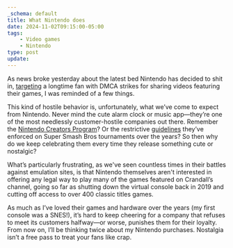 ```yaml
---
_schema: default
title: What Nintendo does
date: 2024-11-02T09:15:00-05:00
tags:
    - Video games
    - Nintendo
type: post
update:
---
```

As news broke yesterday about the latest bed Nintendo has decided to shit in, [targeting](https://www.theverge.com/games/24272743/nintendo-retro-game-corps-russ-crandall-profile-youtube-emulation-dmca-takedown-copyright-strike) a longtime fan with DMCA strikes for sharing videos featuring their games, I was reminded of a few things.

This kind of hostile behavior is, unfortunately, what we’ve come to expect from Nintendo. Never mind the cute alarm clock or music app—they’re one of the most needlessly customer-hostile companies out there. Remember the [Nintendo Creators Program](https://kotaku.com/nintendos-youtube-plan-is-already-being-panned-by-youtu-1682527904)? Or the restrictive [guidelines](https://www.ign.com/articles/nintendo-shocks-competitive-fans-with-strict-new-community-tournament-guidelines) they’ve enforced on Super Smash Bros tournaments over the years? So then why do we keep celebrating them every time they release something cute or nostalgic?

What’s particularly frustrating, as we've seen countless times in their battles against emulation sites, is that Nintendo themselves aren't interested in offering any legal way to play many of the games featured on Crandall’s channel, going so far as shutting down the virtual console back in 2019 and cutting off access to over 400 classic titles games.

As much as I’ve loved their games and hardware over the years (my first console was a SNES!), it’s hard to keep cheering for a company that refuses to meet its customers halfway—or worse, punishes them for their loyalty. From now on, I’ll be thinking twice about my Nintendo purchases. Nostalgia isn’t a free pass to treat your fans like crap.